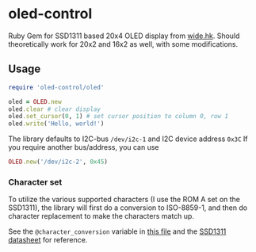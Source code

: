 # oled-control
Ruby Gem for SSD1311 based 20x4 OLED display from [wide.hk](http://www.wide.hk).
Should theoretically work for 20x2 and 16x2 as well, with some modifications.

## Usage
```ruby
require 'oled-control/oled'

oled = OLED.new
oled.clear # clear display
oled.set_cursor(0, 1) # set cursor position to column 0, row 1
oled.write('Hello, world!')
```

The library defaults to I2C-bus `/dev/i2c-1` and I2C device address `0x3C`
If you require another bus/address, you can use
```ruby
OLED.new('/dev/i2c-2', 0x45)
```

### Character set
To utilize the various supported characters (I use the ROM A set on the SSD1311), the library will first do a conversion to ISO-8859-1, and then do character replacement to make the characters match up.

See the `@character_conversion` variable in [this file](../master/lib/oled-control/oled.rb) and the [SSD1311 datasheet](http://www.midascomponents.co.uk/pdf/ssd1311.pdf) for reference.
